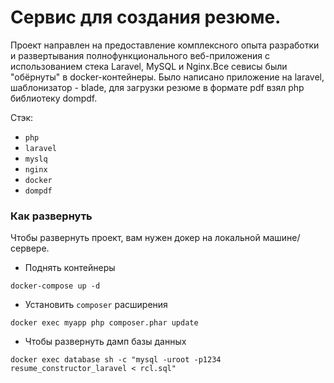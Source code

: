 # Сервис для создания резюме.

Проект направлен на предоставление комплексного опыта разработки и развертывания полнофункционального веб-приложения с использованием стека Laravel, MySQL и Nginx.Все севисы были "обёрнуты" в docker-контейнеры. Было написано приложение на laravel, шаблонизатор - blade, для загрузки резюме в формате pdf взял php библиотеку dompdf.

Стэк:

* `php`
* `laravel` 
* `myslq`
* `nginx`
* `docker`
* `dompdf`

### Как развернуть 

Чтобы развернуть проект, вам нужен докер на локальной машине/сервере.

* Поднять контейнеры
``` 
docker-compose up -d
```

* Установить `composer` расширения
```
docker exec myapp php composer.phar update
```

* Чтобы развернуть дамп базы данных
```
docker exec database sh -c "mysql -uroot -p1234 resume_constructor_laravel < rcl.sql"
```